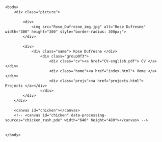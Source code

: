 
<html>
    <head>
        <title> Rose Dufresne </title>
        <script type="text/processing" data-processing-target="chicken">
            void setup() {
            size(200, 200);
            background(100);
            stroke(255);
            ellipse(50, 50, 25, 25);
            println('hello web!');
            }
        </script>
        <link rel="stylesheet" href="styles.css">
    </head>

    <body>
        <div class="picture">
        
            <div> 
                <img src="Rose_Dufresne_img.jpg" alt="Rose Dufresne" width="300" height="300" style="border-radius: 300px;">
            </div>

            <div>
                <div class="name"> Rose Dufresne </div>
                    <div class="groupOf3">
                        <div class="cv"><a href="CV-english.pdf"> CV </a></div>
                        <div class="home"><a href="index.html"> Home </a></div>
                        <div class="projs"><a href="projects.html"> Projects </a></div>
                    </div>
            </div>
        </div>

        <canvas id="chicken"></canvas>
        <!-- <canvas id="chicken" data-processing-sources="chicken_rush.pde" width="640" height="480"></canvas> -->
        

    </body>

</html>
